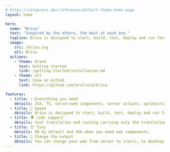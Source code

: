 ```yaml
---
# https://vitepress.dev/reference/default-theme-home-page
layout: home

hero:
  name: "Brisa"
  text: "Inspired by the others, the best of each one."
  tagline: Brisa is designed to start, build, test, deploy and run fast.
  image:
    src: /brisa.svg
    alt: Brisa
  actions:
    - theme: brand
      text: Getting started
      link: /getting-started/installation.md
    - theme: alt
      text: View on Github
      link: https://github.com/aralroca/brisa

features:
  - title: ⚛️ Everything you need
    details: JSX, TS, server/web components, server actions, optimistic updates, SSR, streaming, suspense, signals, websockets, middleware, layouts...
  - title: 🚀 Speed
    details: Brisa is designed to start, build, test, deploy and run fast.
  - title: 🌍 i18n support
    details: text translation and routing carrying only the translations you consume.
  - title: 📦 Tiny
    details: 0B by default and 3kb when you need web components.
  - title: 📲 Change the output
    details: You can change your web from server to static, to desktop, android or ios app with just one configuration command.
---
```

